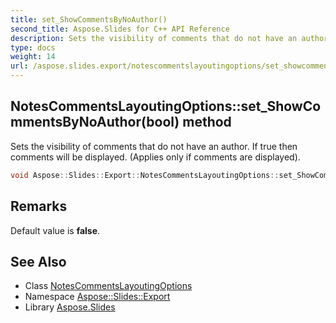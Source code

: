 ```yaml
---
title: set_ShowCommentsByNoAuthor()
second_title: Aspose.Slides for C++ API Reference
description: Sets the visibility of comments that do not have an author. If true then comments will be displayed. (Applies only if comments are displayed).
type: docs
weight: 14
url: /aspose.slides.export/notescommentslayoutingoptions/set_showcommentsbynoauthor/
---
```

## NotesCommentsLayoutingOptions::set_ShowCommentsByNoAuthor(bool) method


Sets the visibility of comments that do not have an author. If true then comments will be displayed. (Applies only if comments are displayed).

```cpp
void Aspose::Slides::Export::NotesCommentsLayoutingOptions::set_ShowCommentsByNoAuthor(bool value) override
```

## Remarks


Default value is **false**. 
## See Also

* Class [NotesCommentsLayoutingOptions](../)
* Namespace [Aspose::Slides::Export](../../)
* Library [Aspose.Slides](../../../)